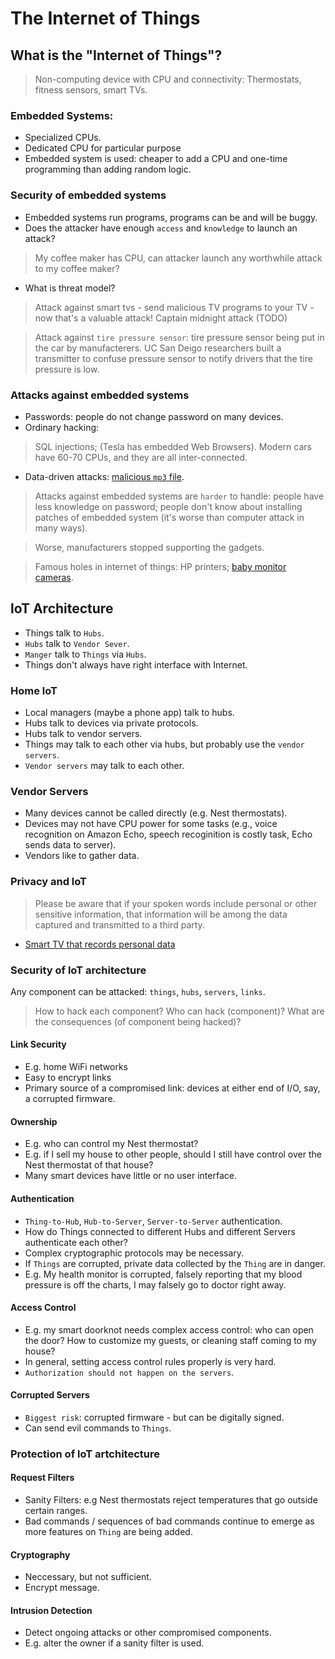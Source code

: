 # The Internet of Things
## What is the "Internet of Things"?
> Non-computing device with CPU and connectivity:
Thermostats, fitness sensors, smart TVs.

### Embedded Systems:

- Specialized CPUs.
- Dedicated CPU for particular purpose
- Embedded system is used: cheaper to add a CPU and one-time programming than adding random logic.

### Security of embedded systems

- Embedded systems run programs, programs can be and will be buggy.
- Does the attacker have enough `access` and `knowledge` to launch an attack?
> My coffee maker has CPU, can attacker launch any worthwhile attack to my coffee maker?
- What is threat model?

> Attack against smart tvs - send malicious TV programs to your TV - now that's a valuable attack! Captain midnight attack (TODO)

> Attack against `tire pressure sensor`: tire pressure sensor being put in the car by manufacterers. UC San Deigo researchers built a transmitter to confuse pressure sensor to notify drivers that the tire pressure is low.

### Attacks against embedded systems

* Passwords: people do not change password on many devices.
* Ordinary hacking: 
> SQL injections; (Tesla has embedded Web Browsers). Modern cars have 60-70 CPUs, and they are all inter-connected.
* Data-driven attacks: [malicious `mp3` file](http://www.howtogeek.com/127154/how-hackers-can-disguise-malicious-programs-with-fake-file-extensions/).

> Attacks against embedded systems are `harder` to handle: people have less knowledge on password; people don't know about installing patches of embedded system (it's worse than computer attack in many ways). 

> Worse, manufacturers stopped supporting the gadgets.

> Famous holes in internet of things: HP printers; [baby monitor cameras](http://www.consumeraffairs.com/news/hacker-hijacks-baby-monitor-to-scream-at-infant-in-the-middle-of-the-night-042814.html).

## loT Architecture

* Things talk to `Hubs`.
* `Hubs` talk to `Vendor Sever`.
* `Manger` talk to `Things` via `Hubs`.
* Things don't always have right interface with Internet.

### Home loT

* Local managers (maybe a phone app) talk to hubs.
* Hubs talk to devices via private protocols.
* Hubs talk to vendor servers.
* Things may talk to each other via hubs, but probably use the `vendor servers`.
* `Vendor servers` may talk to each other.

### Vendor Servers
* Many devices cannot be called directly (e.g. Nest thermostats).
* Devices may not have CPU power for some tasks (e.g., voice recognition on Amazon Echo, speech recoginition is costly task, Echo sends data to server).
* Vendors like to gather data.

### Privacy and loT
> Please be aware that if your spoken words include personal or other sensitive information, that information will be among the data captured and transmitted to a third party.

* [Smart TV that records personal data](http://www.brennancenter.org/analysis/im-terrified-my-new-tv-why-im-scared-turn-thing)

### Security of loT architecture

Any component can be attacked: `things`, `hubs`, `servers`, `links`.

> How to hack each component? Who can hack (component)? What are the consequences (of component being hacked)?

#### Link Security
* E.g. home WiFi networks
* Easy to encrypt links
* Primary source of a compromised link: devices at either end of I/O, say, a corrupted firmware.

#### Ownership
* E.g. who can control my Nest thermostat?
* E.g. if I sell my house to other people, should I still have control over the Nest thermostat of that house?
* Many smart devices have little or no user interface.

#### Authentication
* `Thing-to-Hub`, `Hub-to-Server`, `Server-to-Server` authentication.
* How do Things connected to different Hubs and different Servers authenticate each other?
* Complex cryptographic protocols may be necessary.
* If `Things` are corrupted, private data collected by the `Thing` are in danger.
* E.g. My health monitor is corrupted, falsely reporting that my blood pressure is off the charts, I may falsely go to doctor right away.

#### Access Control
* E.g. my smart doorknot needs complex access control: who can open the door? How to customize my guests, or cleaning staff coming to my house?
* In general, setting access control rules properly is very hard.
* `Authorization should not happen on the servers`.

#### Corrupted Servers
* `Biggest risk`: corrupted firmware - but can be digitally signed.
* Can send evil commands to `Things`.

### Protection of loT artchitecture

#### Request Filters
* Sanity Filters: e.g Nest thermostats reject temperatures that go outside certain ranges.
* Bad commands / sequences of bad commands continue to emerge as more features on `Thing` are being added.

#### Cryptography
* Neccessary, but not sufficient.
* Encrypt message.

#### Intrusion Detection
* Detect ongoing attacks or other compromised components.
* E.g. alter the owner if a sanity filter is used.





